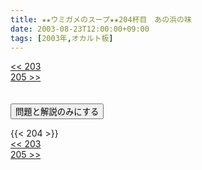 ```yaml
---
title: ★★ウミガメのスープ★★204杯目　あの浜の味
date: 2003-08-23T12:00:00+09:00
tags: [2003年,オカルト板]
---
```

<div class="th_left"><a href="../203"><< 203</a></div>
<div class="th_right"><a href="../205">205 >></a></div>
<br><br>
<script src="../../js/cupsoup.js"></script>
<form>
<input type="button" value="問題と解説のみにする" onClick="toggleCupsoup()">
</form>
{{< 204 >}}
<div class="th_left"><a href="../203"><< 203</a></div>
<div class="th_right"><a href="../205">205 >></a></div>